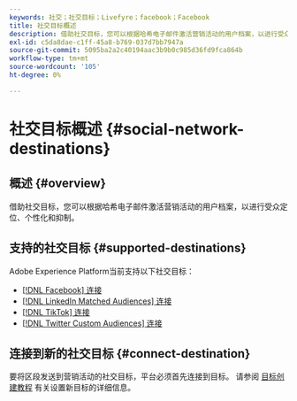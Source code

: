 ```yaml
---
keywords: 社交；社交目标；Livefyre；facebook；Facebook
title: 社交目标概述
description: 借助社交目标，您可以根据哈希电子邮件激活营销活动的用户档案，以进行受众定位、个性化和抑制。
exl-id: c5da8dae-c1ff-45a8-b769-037d7bb7947a
source-git-commit: 5095ba2a2c40194aac3b9b0c985d36fd9fca864b
workflow-type: tm+mt
source-wordcount: '105'
ht-degree: 0%

---
```


# 社交目标概述 {#social-network-destinations}

## 概述 {#overview}

借助社交目标，您可以根据哈希电子邮件激活营销活动的用户档案，以进行受众定位、个性化和抑制。

## 支持的社交目标 {#supported-destinations}

Adobe Experience Platform当前支持以下社交目标：

* [[!DNL Facebook] 连接](facebook.md)
* [[!DNL LinkedIn Matched Audiences] 连接](linkedin.md)
* [[!DNL TikTok] 连接](tiktok.md)
* [[!DNL Twitter Custom Audiences] 连接](twitter.md)

## 连接到新的社交目标 {#connect-destination}

要将区段发送到营销活动的社交目标，平台必须首先连接到目标。 请参阅 [目标创建教程](../../ui/connect-destination.md) 有关设置新目标的详细信息。
